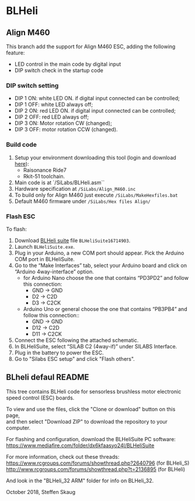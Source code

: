 # BLHeli

## Align M460
This branch add the support for Align M460 ESC, adding the following feature:
- LED control in the main code by digital input
- DIP switch check in the startup code

### DIP switch setting
- DIP 1 ON: white LED ON. if digital input connected can be controlled;
- DIP 1 OFF: white LED always off;
- DIP 2 ON: red LED ON. if digital input connected can be controlled;
- DIP 2 OFF: red LED always off;
- DIP 3 ON: Motor rotation CW (changed);
- DIP 3 OFF: motor rotation CCW (changed).

### Build code
1. Setup your environment downloading this tool (login and download [here](http://support.raisonance.com/products-list)):
    - Raisonance Ride7
    - Rkit-51 toolchain.
1. Main code is at `/SiLabs/BLHeli.asm``
1. Hardware specification at `/SiLabs/Align_M460.inc`
1. To build only for Align M460 just execute `/SiLabs/MakeHexfiles.bat`
1. Default M460 firmware under `/SiLabs/Hex files Align/`

### Flash ESC
To flash:
1. Download [BLHeli suite](https://www.mediafire.com/folder/dx6kfaasyo24l/BLHeliSuite ) file `BLHeliSuite16714903`.
1. Launch `BLHeliSuite.exe`.
1. Plug in your Arduino, a new COM port should appear. Pick the Arduino COM port in BLHeliSuite.
1. Go to the “Make Interfaces” tab, select your Arduino board and click on “Arduino 4way-interface” option.
    - for Arduino Nano choose the one that contains “PD3PD2” and follow this connection: 
        - GND -> GND
        - D2 -> C2D 
        - D3 -> C2CK
    - Arduino Uno or general choose the one that contains “PB3PB4” and follow this connection::
        - GND -> GND
        - D12 -> C2D
        - D11 -> C2CK
1. Connect the ESC following the attached schematic.
1. In BLHeliSuite, select “SILAB C2 (4way-if)” under SILABS Interface.
1. Plug in the battery to power the ESC.
1. Go to "Silabs ESC setup" and click "Flash others".


## BLheli defaul README

This tree contains BLHeli code for sensorless brushless motor electronic speed control (ESC) boards.  
  
To view and use the files, click the "Clone or download" button on this page,  
and then select "Download ZIP" to download the repository to your computer.  
  
For flashing and configuration, download the BLHeliSuite PC software:  
https://www.mediafire.com/folder/dx6kfaasyo24l/BLHeliSuite  
  
For more information, check out these threads:  
https://www.rcgroups.com/forums/showthread.php?2640796 (for BLHeli_S)  
http://www.rcgroups.com/forums/showthread.php?t=2136895 (for BLHeli)  
  
And look in the "BLHeli_32 ARM" folder for info on BLHeli_32.

October 2018,
Steffen Skaug
